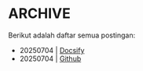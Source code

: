 # ARCHIVE
Berikut adalah daftar semua postingan:

* 20250704 | [Docsify](/posts/20250704_docsify)
* 20250704 | [Github](/posts/20250704_github)

